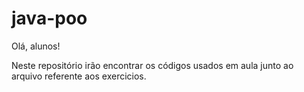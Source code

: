 # java-poo

Olá, alunos! 

Neste repositório irão encontrar os códigos usados em aula junto ao arquivo referente aos exercicios.